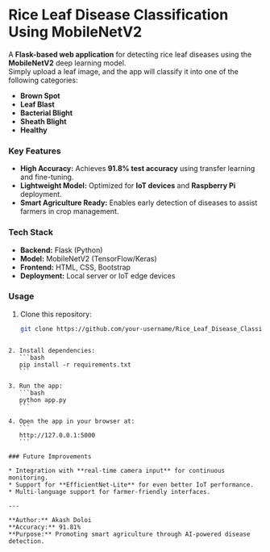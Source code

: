 
# Rice Leaf Disease Classification Using MobileNetV2

A **Flask-based web application** for detecting rice leaf diseases using the **MobileNetV2** deep learning model.  
Simply upload a leaf image, and the app will classify it into one of the following categories:
- **Brown Spot**
- **Leaf Blast**
- **Bacterial Blight**
- **Sheath Blight**
- **Healthy**

### Key Features
- **High Accuracy:** Achieves **91.8% test accuracy** using transfer learning and fine-tuning.
- **Lightweight Model:** Optimized for **IoT devices** and **Raspberry Pi** deployment.
- **Smart Agriculture Ready:** Enables early detection of diseases to assist farmers in crop management.

### Tech Stack
- **Backend:** Flask (Python)
- **Model:** MobileNetV2 (TensorFlow/Keras)
- **Frontend:** HTML, CSS, Bootstrap
- **Deployment:** Local server or IoT edge devices

### Usage
1. Clone this repository:
   ```bash
   git clone https://github.com/your-username/Rice_Leaf_Disease_Classification_Using_MobilenetV2.git
````

2. Install dependencies:
   ```bash
   pip install -r requirements.txt
   ```

3. Run the app:
   ```bash
   python app.py
   ```

4. Open the app in your browser at:
   ```
   http://127.0.0.1:5000
   ```

### Future Improvements

* Integration with **real-time camera input** for continuous monitoring.
* Support for **EfficientNet-Lite** for even better IoT performance.
* Multi-language support for farmer-friendly interfaces.

---

**Author:** Akash Doloi
**Accuracy:** 91.81%
**Purpose:** Promoting smart agriculture through AI-powered disease detection.

